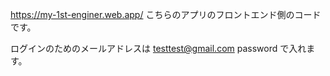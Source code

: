 
https://my-1st-enginer.web.app/
こちらのアプリのフロントエンド側のコードです。

ログインのためのメールアドレスは
testtest@gmail.com
password
で入れます。
